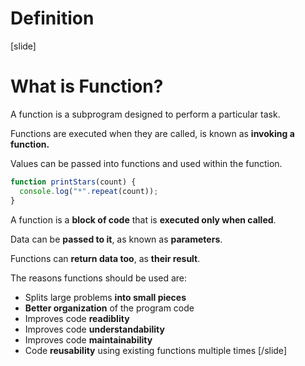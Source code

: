 # Definition

[slide]
# What is Function?
A function is a subprogram designed to perform a particular task.

Functions are executed when they are called, is known as **invoking a function.**

Values can be passed into functions and used within the function.

``` js
function printStars(count) {
  console.log("*".repeat(count));
}
```

A function is a **block of code** that is **executed only when called**.

Data can be **passed to it**, as known as **parameters**.

Functions can **return data too**, as **their result**.

The reasons functions should be used are:
 - Splits large problems **into small pieces**
 - **Better organization** of the program code
 - Improves code **readiblity**
 - Improves code **understandability**
 - Improves code **maintainability**
 - Code **reusability** using existing functions multiple times
[/slide]

